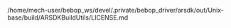/home/mech-user/bebop_ws/devel/.private/bebop_driver/arsdk/out/Unix-base/build/ARSDKBuildUtils/LICENSE.md